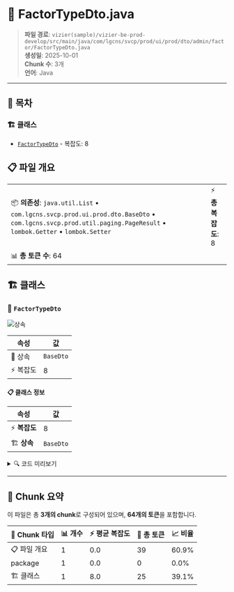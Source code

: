 # 📄 FactorTypeDto.java

> **파일 경로**: `vizier(sample)/vizier-be-prod-develop/src/main/java/com/lgcns/svcp/prod/ui/prod/dto/admin/factor/FactorTypeDto.java`  
> **생성일**: 2025-10-01  
> **Chunk 수**: 3개  
> **언어**: Java
---

## 📑 목차

### 🏗️ 클래스
- [`FactorTypeDto`](#class-factortypedto) - 복잡도: 8

## 📋 파일 개요

| | |
|--|--|
| 📦 **의존성**: `java.util.List` • `com.lgcns.svcp.prod.ui.prod.dto.BaseDto` • `com.lgcns.svcp.prod.util.paging.PageResult` • `lombok.Getter` • `lombok.Setter` | ⚡ **총 복잡도**: 8 |
| 📊 **총 토큰 수**: 64 |  |



## 🏗️ 클래스

### <a id="class-factortypedto"></a>🎯 `FactorTypeDto`

![상속](https://img.shields.io/badge/상속-1개-blue)

| 속성 | 값 |
|------|----|
| 🧬 상속 | `BaseDto` |
| ⚡ 복잡도 | 8 |



#### 📋 클래스 정보

| 속성 | 값 |
|------|----|
| ⚡ **복잡도** | 8 || 📍 **라인 범위** | 13-13 |
| 🏗️ **상속** | `BaseDto` || 🏷️ **태그** | `class, java` |

<details>
<summary>🔍 코드 미리보기</summary>

```java
public class FactorTypeDto extends BaseDto {
    private String factorTypeCode;
    private String factorTypeName;
    private String useYn;
    private int sortNo;
    private List<FactorDto> factorLst;
    private PageResult<?> factorSearchLst;
}...
```

**Chunk 정보**
- 🆔 **ID**: `fdcc9021c73a`
- 📍 **라인**: 13-13
- 📊 **토큰**: 25
- 🏷️ **태그**: `class, java`

</details>

---





## 🧩 Chunk 요약

이 파일은 총 **3개의 chunk**로 구성되어 있으며, **64개의 토큰**을 포함합니다.

| 🧩 Chunk 타입 | 📊 개수 | ⚡ 평균 복잡도 | 📝 총 토큰 | 📈 비율 |
|---------------|--------|-------------|----------|--------|
| 📋 파일 개요 | 1 | 0.0 | 39 | 60.9% |
| package | 1 | 0.0 | 0 | 0.0% |
| 🏗️ 클래스 | 1 | 8.0 | 25 | 39.1% |

